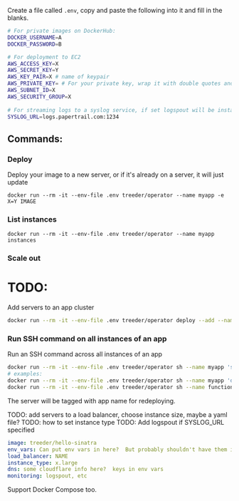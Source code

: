 

Create a file called `.env`, copy and paste the following into it and fill in the blanks. 

```sh
# For private images on DockerHub:
DOCKER_USERNAME=A
DOCKER_PASSWORD=B

# For deployment to EC2
AWS_ACCESS_KEY=X
AWS_SECRET_KEY=Y
AWS_KEY_PAIR=X # name of keypair
AWS_PRIVATE_KEY= # For your private key, wrap it with double quotes and replace all the new lines with `\n` values so they can go in one line, including one at the very end, eg: "...uNQgmDXEbU\n-----END RSA PRIVATE KEY-----\n". Docker's --env-file does not work with multi-line values. 
AWS_SUBNET_ID=X
AWS_SECURITY_GROUP=X
        
# For streaming logs to a syslog service, if set logspout will be installed too:
SYSLOG_URL=logs.papertrail.com:1234
```

## Commands:

### Deploy

Deploy your image to a new server, or if it's already on a server, it will just update

```
docker run --rm -it --env-file .env treeder/operator --name myapp -e X=Y IMAGE
```

### List instances

```
docker run --rm -it --env-file .env treeder/operator --name myapp instances
```

### Scale out

# TODO: 

Add servers to an app cluster

```sh
docker run --rm -it --env-file .env treeder/operator deploy --add --name someapp -e X=Y IMAGE
```

### Run SSH command on all instances of an app

Run an SSH command across all instances of an app

```sh
docker run --rm -it --env-file .env treeder/operator sh --name myapp 'some ssh command'
# examples:
docker run --rm -it --env-file .env treeder/operator sh --name myapp 'docker ps'
docker run --rm -it --env-file .env treeder/operator sh --name functions 'docker logs myapp'
```

The server will be tagged with app name for redeploying. 

TODO: add servers to a load balancer, choose instance size, maybe a yaml file?
TODO: how to set instance type
TODO: Add logspout if SYSLOG_URL specified

```yml
image: treeder/hello-sinatra
env_vars: Can put env vars in here?  But probably shouldn't have them in source control anyways
load_balancer: NAME
instance_type: x.large
dns: some cloudflare info here?  keys in env vars
monitoring: logspout, etc
```

Support Docker Compose too. 
